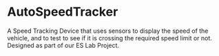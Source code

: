 # AutoSpeedTracker
A Speed Tracking Device that uses sensors to display the speed of the vehicle, and to test to see if it is crossing the required speed limit or not. Designed as part of our ES Lab Project.
